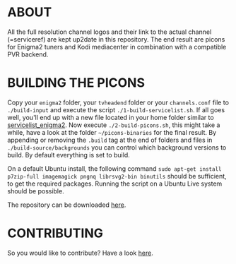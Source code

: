 ABOUT
=====

All the full resolution channel logos and their link to the actual channel (=serviceref) are kept up2date in this repository. The end result are picons for Enigma2 tuners and Kodi mediacenter in combination with a compatible PVR backend.

BUILDING THE PICONS
===================

Copy your `enigma2` folder, your `tvheadend` folder or your `channels.conf` file to `./build-input` and execute the script `./1-build-servicelist.sh`. If all goes well, you'll end up with a new file located in your home folder similar to [servicelist_enigma2](https://gist.github.com/picons/c301a97d070797eb64b9). Now execute `./2-build-picons.sh`, this might take a while, have a look at the folder `~/picons-binaries` for the final result. By appending or removing the `.build` tag at the end of folders and files in `./build-source/backgrounds` you can control which background versions to build. By default everything is set to build.

On a default Ubuntu install, the following command `sudo apt-get install p7zip-full imagemagick pngnq librsvg2-bin binutils` should be sufficient, to get the required packages. Running the script on a Ubuntu Live system should be possible.

The repository can be downloaded [here](https://github.com/picons/picons-source/archive/master.zip).

CONTRIBUTING
============

So you would like to contribute? Have a look [here](https://github.com/picons/picons-source/blob/master/CONTRIBUTING.md).

